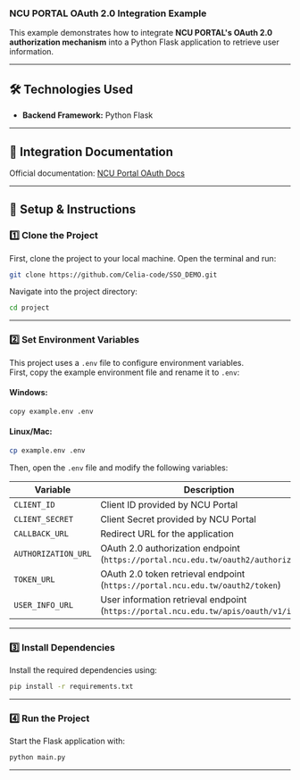 ### **NCU PORTAL OAuth 2.0 Integration Example**

This example demonstrates how to integrate **NCU PORTAL's OAuth 2.0 authorization mechanism** into a Python Flask application to retrieve user information.

---

## **🛠 Technologies Used**
- **Backend Framework:** Python Flask

---

## **📖 Integration Documentation**
Official documentation: [NCU Portal OAuth Docs](https://github.com/ncucc/portal4g-doc)

---

## **🚀 Setup & Instructions**

### **1️⃣ Clone the Project**
First, clone the project to your local machine. Open the terminal and run:

```bash
git clone https://github.com/Celia-code/SSO_DEMO.git
```

Navigate into the project directory:

```bash
cd project
```

---

### **2️⃣ Set Environment Variables**
This project uses a `.env` file to configure environment variables.  
First, copy the example environment file and rename it to `.env`:

#### **Windows:**
```bash
copy example.env .env
```

#### **Linux/Mac:**
```bash
cp example.env .env
```

Then, open the `.env` file and modify the following variables:

| Variable           | Description                                       |
|--------------------|---------------------------------------------------|
| `CLIENT_ID`       | Client ID provided by NCU Portal                   |
| `CLIENT_SECRET`   | Client Secret provided by NCU Portal               |
| `CALLBACK_URL`    | Redirect URL for the application                   |
| `AUTHORIZATION_URL` | OAuth 2.0 authorization endpoint (`https://portal.ncu.edu.tw/oauth2/authorization`) |
| `TOKEN_URL`       | OAuth 2.0 token retrieval endpoint (`https://portal.ncu.edu.tw/oauth2/token`) |
| `USER_INFO_URL`   | User information retrieval endpoint (`https://portal.ncu.edu.tw/apis/oauth/v1/info`) |

---

### **3️⃣ Install Dependencies**
Install the required dependencies using:

```bash
pip install -r requirements.txt
```

---

### **4️⃣ Run the Project**
Start the Flask application with:

```bash
python main.py
```

---
